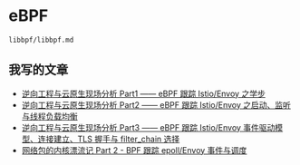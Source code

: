 # eBPF

```{toctree}
libbpf/libbpf.md
```

## 我写的文章
- [逆向工程与云原生现场分析 Part1 —— eBPF 跟踪 Istio/Envoy 之学步](https://blog.mygraphql.com/zh/posts/low-tec/trace/trace-istio/trace-istio-part1/)
- [逆向工程与云原生现场分析 Part2 —— eBPF 跟踪 Istio/Envoy 之启动、监听与线程负载均衡](https://blog.mygraphql.com/zh/posts/low-tec/trace/trace-istio/trace-istio-part2/)
- [逆向工程与云原生现场分析 Part3 —— eBPF 跟踪 Istio/Envoy 事件驱动模型、连接建立、TLS 握手与 filter_chain 选择](https://blog.mygraphql.com/zh/posts/low-tec/trace/trace-istio/trace-istio-part3/)
- [网络包的内核漂流记 Part 2 - BPF 跟踪 epoll/Envoy 事件与调度](https://blog.mygraphql.com/zh/notes/low-tec/network/bpf-trace-net-stack/)